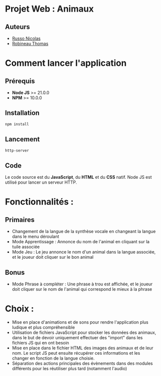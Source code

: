 # Projet Web : Animaux
## Auteurs
- [Russo Nicolas](https://github.com/Azuras03)
- [Robineau Thomas](https://github.com/ThomasRbn)

# Comment lancer l'application

## Prérequis

- **Node JS** >= 21.0.0
- **NPM** >= 10.0.0

## Installation
```bash
npm install
```

## Lancement
```bash
http-server
```

## Code

Le code source est du **JavaScript**, du **HTML** et du **CSS** natif. Node JS est utilisé pour lancer un serveur HTTP.

# Fonctionnalités : 

## Primaires

- Changement de la langue de la synthèse vocale en changeant la langue dans le menu déroulant
- Mode Apprentissage : Annonce du nom de l'animal en cliquant sur la tuile associée
- Mode Jeu : Le jeu annonce le nom d'un animal dans la langue associée, et le joueur doit cliquer sur le bon animal

## Bonus

- Mode Phrase à compléter : Une phrase à trou est affichée, et le joueur doit cliquer sur le nom de l'animal qui correspond le mieux à la phrase

# Choix :
- Mise en place d'animations et de sons pour rendre l'application plus ludique et plus compréhensible
- Utilisation de fichiers JavaScript pour stocker les données des animaux, dans le but de devoir uniquement effectuer des "import" dans les fichiers JS qui en ont besoin
- Mise en place dans le fichier HTML des images des animaux et de leur nom. Le script JS peut ensuite récupérer ces informations et les changer en fonction de la langue choisie.
- Séparation des actions principales des évènements dans des modules différents pour les réutiliser plus tard (notamment l'audio)
